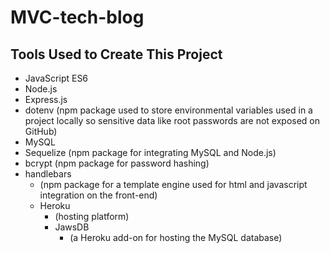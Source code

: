 # MVC-tech-blog

## Tools Used to Create This Project

<ul>
    <li>JavaScript ES6</li>
    <li>Node.js</li>
    <li>Express.js</li>
    <li>dotenv (npm package used to store environmental variables used in a project locally so sensitive data like root passwords are not exposed on GitHub)</li>
    <li>MySQL</li>
    <li>Sequelize (npm package for integrating MySQL and Node.js)</li>
    <li>bcrypt (npm package for password hashing)</li>
    <li>handlebars 
        <ul>
            <li>(npm package for a template engine used for html and javascript integration on the front-end)</li>
    <li>Heroku 
        <ul>
            <li>(hosting platform)</li>
    <li>JawsDB 
        <ul>
            <li>(a Heroku add-on for hosting the MySQL database)</li>
<ul>
